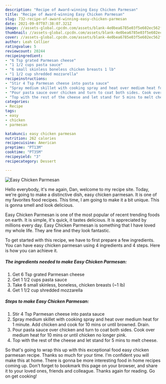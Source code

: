 ```yaml
---
description: "Recipe of Award-winning Easy Chicken Parmesan"
title: "Recipe of Award-winning Easy Chicken Parmesan"
slug: 732-recipe-of-award-winning-easy-chicken-parmesan
date: 2021-09-07T07:38:07.321Z
image: //assets-global.cpcdn.com/assets/blank-4e0bea6785e03f5e602ec562f230caae08da540cada707380b4fe1bbebba43da.png
thumbnail: //assets-global.cpcdn.com/assets/blank-4e0bea6785e03f5e602ec562f230caae08da540cada707380b4fe1bbebba43da.png
cover: //assets-global.cpcdn.com/assets/blank-4e0bea6785e03f5e602ec562f230caae08da540cada707380b4fe1bbebba43da.png
author: Leah Collier
ratingvalue: 5
reviewcount: 20244
recipeingredient:
- "6 Tsp grated Parmesan cheese"
- "1 1/2 cups pasta sauce"
- "6 small skinless boneless chicken breasts 1 lb"
- "1 1/2 cup shredded mozzarella"
recipeinstructions:
- "Stir 4 Tsp Parmesan cheese into pasta sauce"
- "Spray medium skillet with cooking spray and heat over medium heat for 1 minute. Add chicken and cook for 10 mins or until browned. Drain."
- "Pour pasta sauce over chicken and turn to coat both sides. Cook over medium heat for 10 mins or until chicken no longer pink."
- "Top with the rest of the cheese and let stand for 5 mins to melt cheese."
categories:
- Recipe
tags:
- easy
- chicken
- parmesan

katakunci: easy chicken parmesan 
nutrition: 262 calories
recipecuisine: American
preptime: "PT13M"
cooktime: "PT35M"
recipeyield: "3"
recipecategory: Dessert

---
```



![Easy Chicken Parmesan](//assets-global.cpcdn.com/assets/blank-4e0bea6785e03f5e602ec562f230caae08da540cada707380b4fe1bbebba43da.png)

Hello everybody, it's me again, Dan, welcome to my recipe site. Today, we're going to make a distinctive dish, easy chicken parmesan. It is one of my favorites food recipes. This time, I am going to make it a bit unique. This is gonna smell and look delicious.



Easy Chicken Parmesan is one of the most popular of recent trending foods on earth. It is simple, it's quick, it tastes delicious. It is appreciated by millions every day. Easy Chicken Parmesan is something that I have loved my whole life. They are fine and they look fantastic.


To get started with this recipe, we have to first prepare a few ingredients. You can have easy chicken parmesan using 4 ingredients and 4 steps. Here is how you can achieve it.

<!--inarticleads1-->

##### The ingredients needed to make Easy Chicken Parmesan:

1. Get 6 Tsp grated Parmesan cheese
1. Get 1 1/2 cups pasta sauce
1. Take 6 small skinless, boneless, chicken breasts (~1 lb)
1. Get 1 1/2 cup shredded mozzarella




<!--inarticleads2-->

##### Steps to make Easy Chicken Parmesan:

1. Stir 4 Tsp Parmesan cheese into pasta sauce
1. Spray medium skillet with cooking spray and heat over medium heat for 1 minute. Add chicken and cook for 10 mins or until browned. Drain.
1. Pour pasta sauce over chicken and turn to coat both sides. Cook over medium heat for 10 mins or until chicken no longer pink.
1. Top with the rest of the cheese and let stand for 5 mins to melt cheese.




So that's going to wrap this up with this exceptional food easy chicken parmesan recipe. Thanks so much for your time. I'm confident you will make this at home. There is gonna be more interesting food in home recipes coming up. Don't forget to bookmark this page on your browser, and share it to your loved ones, friends and colleague. Thanks again for reading. Go on get cooking!
